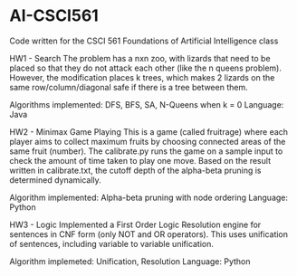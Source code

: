 # AI-CSCI561
Code written for the CSCI 561 Foundations of Artificial Intelligence class

HW1 - Search
The problem has a nxn zoo, with lizards that need to be placed so that they do not attack each other (like the n queens problem). However, the modification places k trees, which makes 2 lizards on the same row/column/diagonal safe if there is a tree between them.

Algorithms implemented: DFS, BFS, SA, N-Queens when k = 0
Language: Java

HW2 - Minimax Game Playing
This is a game (called fruitrage) where each player aims to collect maximum fruits by choosing connected areas of the same fruit (number). The calibrate.py runs the game on a sample input to check the amount of time taken to play one move. Based on the result written in calibrate.txt, the cutoff depth of the alpha-beta pruning is determined dynamically.

Algorithm implemented: Alpha-beta pruning with node ordering
Language: Python

HW3 - Logic
Implemented a First Order Logic Resolution engine for sentences in CNF form (only NOT and OR operators). This uses unification of sentences, including variable to variable unification.

Algorithm implemeted: Unification, Resolution
Language: Python
